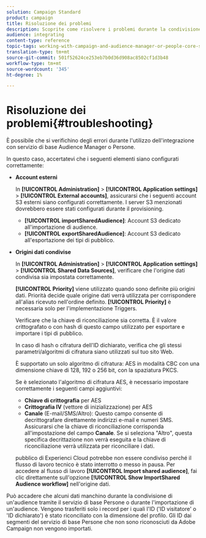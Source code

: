 ```yaml
---
solution: Campaign Standard
product: campaign
title: Risoluzione dei problemi
description: Scoprite come risolvere i problemi durante la condivisione delle risorse.
audience: integrating
content-type: reference
topic-tags: working-with-campaign-and-audience-manager-or-people-core-service
translation-type: tm+mt
source-git-commit: 501f52624ce253eb7b0d36d908ac8502cf1d3b48
workflow-type: tm+mt
source-wordcount: '345'
ht-degree: 1%

---
```



# Risoluzione dei problemi{#troubleshooting}

È possibile che si verifichino degli errori durante l&#39;utilizzo dell&#39;integrazione con  servizio di base Audience Manager o Persone.

In questo caso, accertatevi che i seguenti elementi siano configurati correttamente:

* **Account esterni**

   In **[!UICONTROL Administration]** > **[!UICONTROL Application settings]** > **[!UICONTROL External accounts]**, assicurarsi che i seguenti account S3 esterni siano configurati correttamente. I server S3 menzionati dovrebbero essere stati configurati durante il provisioning.

   * **[!UICONTROL importSharedAudience]**: Account S3 dedicato all&#39;importazione di audience.
   * **[!UICONTROL exportSharedAudience]**: Account S3 dedicato all&#39;esportazione dei tipi di pubblico.

* **Origini dati condivise**

   In **[!UICONTROL Administration]** > **[!UICONTROL Application settings]** > **[!UICONTROL Shared Data Sources]**, verificare che l&#39;origine dati condivisa sia impostata correttamente.

   **[!UICONTROL Priority]** viene utilizzato quando sono definite più origini dati. Priorità decide quale origine dati verrà utilizzata per corrispondere all&#39;alias ricevuto nell&#39;ordine definito. **[!UICONTROL Priority]** è necessaria solo per l&#39;implementazione Triggers.

   Verificare che la chiave di riconciliazione sia corretta. È il valore crittografato o con hash di questo campo utilizzato per esportare e importare i tipi di pubblico.

   In caso di hash o cifratura dell&#39;ID dichiarato, verifica che gli stessi parametri/algoritmi di cifratura siano utilizzati sul tuo sito Web.

   È supportato un solo algoritmo di cifratura: AES in modalità CBC con una dimensione chiave di 128, 192 o 256 bit, con la spaziatura PKCS.

   Se è selezionato l&#39;algoritmo di cifratura AES, è necessario impostare correttamente i seguenti campi aggiuntivi:

   * **Chiave di crittografia** per AES
   * **Crittografia IV** (vettore di inizializzazione) per AES
   * **Canale** (E-mail/SMS/Altro): Questo campo consente di decrittografare direttamente indirizzi e-mail e numeri SMS. Assicurarsi che la chiave di riconciliazione corrisponda all&#39;impostazione del campo **Canale**. Se si seleziona &quot;Altro&quot;, questa specifica decrittazione non verrà eseguita e la chiave di riconciliazione verrà utilizzata per riconciliare i dati.

    pubblico di Experienci Cloud potrebbe non essere condiviso perché il flusso di lavoro tecnico è stato interrotto o messo in pausa. Per accedere al flusso di lavoro **[!UICONTROL Import shared audience]**, fai clic direttamente sull&#39;opzione **[!UICONTROL Show ImportShared Audience workflow]** nell&#39;origine dati.

Può accadere che alcuni dati manchino durante la condivisione di un&#39;audience tramite il servizio di base Persone o durante l&#39;importazione di un&#39;audience. Vengono trasferiti solo i record per i quali l&#39;ID (&#39;ID visitatore&#39; o &#39;ID dichiarato&#39;) è stato riconciliato con la dimensione del profilo. Gli ID dai segmenti del servizio di base Persone che non sono riconosciuti da  Adobe Campaign non vengono importati.
